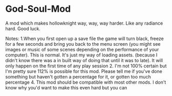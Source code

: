 # God-Soul-Mod
A mod which makes hollowknight way, way, way harder. Like any radiance hard. Good luck.

Notes:
1.When you first open up a save file the game will turn black, freeze for a few seconds and bring you back to the menu screen (you might see images or music of some scenes depending 
on the performance of your computer). This is normal. It's just my way of loading assets. (because I didn't know there was a in built way of doing that until it was to late). It will 
only happen on the first time of any play session
2. I'm not 100% certain but I'm pretty sure 112% is possible for this mod. Please tell me if you've done something but haven't gotten a percentage for it, or gotten too much 
percentage
4. This mod should be compatible with most other mods. I don't know why you'd want to make this even hard but you can
